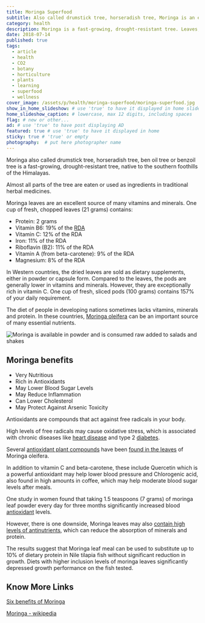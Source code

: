 ```yaml
---
title: Moringa Superfood
subtitle: Also called drumstick tree, horseradish tree, Moringa is an excellent source of vitamins, antioxidants and minerals.
category: health
description: Moringa is a fast-growing, drought-resistant tree. Leaves, rich in vitamins and minerals, are used in herbal medicines. It can be used to substitute protein. # max 160 digits
date: 2018-07-14
published: true
tags:
  - article
  - health
  - CO2
  - botany
  - horticulture
  - plants
  - learning
  - superfood
  - wellness
cover_image: /assets/p/health/moringa-superfood/moringa-superfood.jpg
show_in_home_slideshow: # use 'true' to have it displayed in home slideshow
home_slideshow_caption: # lowercase, max 12 digits, including spaces
flag: # new or other...
ad: # use 'true' to have post displaying AD
featured: true # use 'true' to have it displayed in home
sticky: true # 'true' or empty
photography:  # put here photographer name
---
```

Moringa also called drumstick tree, horseradish tree, ben oil tree or benzoil tree is a fast-growing, drought-resistant tree, native to the southern foothills of the Himalayas.

Almost all parts of the tree are eaten or used as ingredients in traditional herbal medicines.

Moringa leaves are an excellent source of many vitamins and minerals. One cup of fresh, chopped leaves (21 grams) contains:

- Protein: 2 grams
- Vitamin B6: 19% of the [RDA](https://en.wikipedia.org/wiki/Dietary_Reference_Intake)
- Vitamin C: 12% of the RDA
- Iron: 11% of the RDA
- Riboflavin (B2): 11% of the RDA
- Vitamin A (from beta-carotene): 9% of the RDA
- Magnesium: 8% of the RDA

In Western countries, the dried leaves are sold as dietary supplements, either in powder or capsule form. Compared to the leaves, the pods are generally lower in vitamins and minerals. However, they are exceptionally rich in vitamin C. One cup of fresh, sliced pods (100 grams) contains 157% of your daily requirement.

The diet of people in developing nations sometimes lacks vitamins, minerals and protein. In these countries, [Moringa oleifera](https://en.wikipedia.org/wiki/Moringa_oleifera) can be an important source of many essential nutrients.


![Moringa is available in powder and is consumed raw added to salads and shakes](/assets/p/health/moringa-superfood/moringa-superfood-02.jpg)

## Moringa benefits

- Very Nutritious
- Rich in Antioxidants
- May Lower Blood Sugar Levels
- May Reduce Inflammation
- Can Lower Cholesterol
- May Protect Against Arsenic Toxicity


Antioxidants are compounds that act against free radicals in your body.

High levels of free radicals may cause oxidative stress, which is associated with chronic diseases like [heart disease](https://www.ncbi.nlm.nih.gov/pubmed/21228777) and type 2 [diabetes](https://www.ncbi.nlm.nih.gov/pubmed/17184181).

Several [antioxidant plant compounds](https://www.ncbi.nlm.nih.gov/pubmed/18249514) have been [found in the leaves](https://www.ncbi.nlm.nih.gov/pubmed/19904611) of Moringa oleifera.

In addition to vitamin C and beta-carotene, these include Quercetin which is a powerful antioxidant may help lower blood pressure and Chlorogenic acid, also found in high amounts in coffee, which may help moderate blood sugar levels after meals.

One study in women found that taking 1.5 teaspoons (7 grams) of moringa leaf powder every day for three months significantly increased blood [antioxidant](https://link.springer.com/article/10.1007%2Fs13197-012-0859-9) levels.

However, there is one downside, Moringa leaves may also [contain high levels of antinutrients](https://www.sciencedirect.com/science/article/abs/pii/S0044848602004970), which can reduce the absorption of minerals and protein.

The results suggest that Moringa leaf meal can be used to substitute up to 10% of dietary protein in Nile tilapia fish without significant reduction in growth. Diets with higher inclusion levels of moringa leaves significantly depressed growth performance on the fish tested.


## Know More Links

[Six benefits of Moringa](https://www.healthline.com/nutrition/6-benefits-of-moringa-oleifera)

[Moringa - wikipedia](https://en.wikipedia.org/wiki/Moringa_oleifera)
